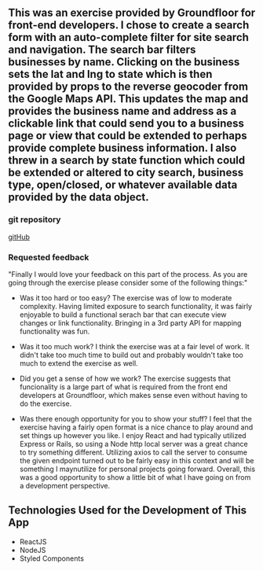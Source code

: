 ## This was an exercise provided by Groundfloor for front-end developers. I chose to create a search form with an auto-complete filter for site search and navigation. The search bar filters businesses by name. Clicking on the business sets the lat and lng to state which is then provided by props to the reverse geocoder from the Google Maps API. This updates the map and provides the business name and address as a clickable link that could send you to a business page or view that could be extended to perhaps provide complete business information. I also threw in a search by state function which could be extended or altered to city search, business type, open/closed, or whatever available data provided by the data object.   



### git repository
<a name="git" href="https://github.com/Saf3ty1nnumb3rs/business_search.git">gitHub</a>


### Requested feedback

"Finally I would love your feedback on this part of the process. As you are going through the exercise please consider some of the following things:"

* Was it too hard or too easy?
The exercise was of low to moderate complexity. Having limited exposure to search functionality, it was fairly enjoyable to build a functional serach bar that can execute view changes or link functionality. Bringing in a 3rd party API for mapping functionality was fun.

* Was it too much work?
I think the exercise was at a fair level of work. It didn't take too much time to build out and probably wouldn't take too much to extend the exercise as well.

* Did you get a sense of how we work? 
The exercise suggests that funcionality is a large part of what is required from the front end developers at Groundfloor, which makes sense even without having to do the exercise.

* Was there enough opportunity for you to show your stuff?
I feel that the exercise having a fairly open format is a nice chance to play around and set things up however you like. I enjoy React and had typically utilized Express or Rails, so using a Node http local server was a great chance to try something different. Utilizing axios to call the server to consume the given endpoint turned out to be fairly easy in this context and will be something I maynutilize for personal projects going forward. Overall, this was a good opportunity to show a little bit of what I have going on from a development perspective.


## Technologies Used for the Development of This App


* ReactJS
* NodeJS
* Styled Components
